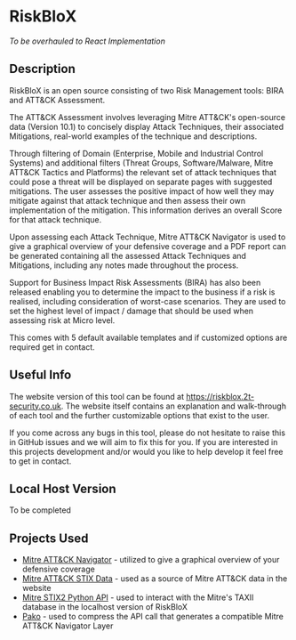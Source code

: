 # RiskBloX

_To be overhauled to React Implementation_

## Description

RiskBloX is an open source consisting of two Risk Management tools: BIRA and ATT&CK Assessment.

The ATT&CK Assessment involves leveraging Mitre ATT&CK's open-source data (Version 10.1) to concisely display Attack Techniques, their associated Mitigations, real-world examples of the technique and descriptions.

Through filtering of Domain (Enterprise, Mobile and Industrial Control Systems) and additional filters (Threat Groups, Software/Malware, Mitre ATT&CK Tactics and Platforms) the relevant set of attack techniques that could pose a threat will be displayed on separate pages with suggested mitigations. The user assesses the positive impact of how well they may mitigate against that attack technique and then assess their own implementation of the mitigation. This information derives an overall Score for that attack technique.

Upon assessing each Attack Technique, Mitre ATT&CK Navigator is used to give a graphical overview of your defensive coverage and a PDF report can be generated containing all the assessed Attack Techniques and Mitigations, including any notes made throughout the process.

Support for Business Impact Risk Assessments (BIRA) has also been released enabling you to determine the impact to the business if a risk is realised, including consideration of worst-case scenarios. They are used to set the highest level of impact / damage that should be used when assessing risk at Micro level.

This comes with 5 default available templates and if customized options are required get in contact.

## Useful Info

The website version of this tool can be found at https://riskblox.2t-security.co.uk. The website itself contains an explanation and walk-through of each tool and the further customizable options that exist to the user.

If you come across any bugs in this tool, please do not hesitate to raise this in GitHub issues and we will aim to fix this for you. If you are interested in this projects development and/or would you like to help develop it feel free to get in contact.

## Local Host Version

To be completed

## Projects Used

-   [Mitre ATT&CK Navigator](https://github.com/mitre-attack/attack-navigator) - utilized to give a graphical overview of your defensive coverage
-   [Mitre ATT&CK STIX Data](https://github.com/mitre-attack/attack-stix-data) - used as a source of Mitre ATT&CK data in the website
-   [Mitre STIX2 Python API](https://github.com/oasis-open/cti-python-stix2) - used to interact with the Mitre's TAXII database in the localhost version of RiskBloX
-   [Pako](https://github.com/nodeca/pako) - used to compress the API call that generates a compatible Mitre ATT&CK Navigator Layer
